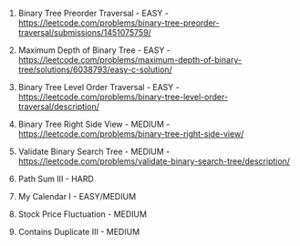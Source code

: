 1. Binary Tree Preorder Traversal - EASY - https://leetcode.com/problems/binary-tree-preorder-traversal/submissions/1451075759/

2. Maximum Depth of Binary Tree - EASY - https://leetcode.com/problems/maximum-depth-of-binary-tree/solutions/6038793/easy-c-solution/

3. Binary Tree Level Order Traversal - EASY - https://leetcode.com/problems/binary-tree-level-order-traversal/description/

4. Binary Tree Right Side View - MEDIUM - https://leetcode.com/problems/binary-tree-right-side-view/

5. Validate Binary Search Tree - MEDIUM - https://leetcode.com/problems/validate-binary-search-tree/description/

6. Path Sum III - HARD

7. My Calendar I - EASY/MEDIUM

8. Stock Price Fluctuation - MEDIUM

9. Contains Duplicate III - MEDIUM
